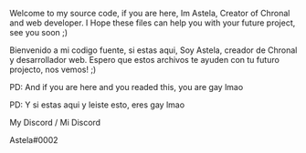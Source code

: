 Welcome to my source code, if you are here, Im Astela, Creator of Chronal and web developer. I Hope these files can help you with your future project, see you soon ;)

Bienvenido a mi codigo fuente, si estas aqui, Soy Astela, creador de Chronal y desarrollador web. Espero que estos archivos te ayuden con tu futuro projecto, nos vemos! ;)

PD: And if you are here and you readed this, you are gay lmao

PD: Y si estas aqui y leiste esto, eres gay lmao

My Discord / Mi Discord

Astela#0002
